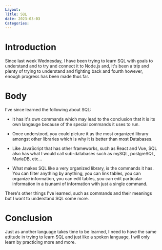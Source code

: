 ```yaml
---
Layout:
Title: SQL
date: 2023-03-03
Categories:
---
```


# Introduction

Since last week Wednesday, I have been trying to learn SQL with goals to understand and to try and connect it to Node.js and, it's been a trip and plenty of trying to understand and fighting back and fourth however, enough progress has been made thus far.

# Body

I've since learned the following about SQL:

- It has it's own commands which may lead to the conclusion that it is its own langauge because of the special commands it uses to run.

- Once understood, you could picture it as the most organized library amongst other libraries which is why it is better than most Databases.

- Like JavaScript that has other frameworks, such as React and Vue, SQL also has what I would call sub-databases such as mySQL, postgreSQL, MariaDB, etc...

- What makes SQL like a very organized library, is the commands it has. You can filter anything by anything, you can link tables, you can organize information, you can edit tables, you can edit particular information in a tsunami of information with just a single command.

There's other things I've learned, such as commands and their meanings but I want to understand SQL some more.

# Conclusion

Just as another language takes time to be learned, I need to have the same attitude in trying to learn SQL and just like a spoken language, I will only learn by practicing more and more.
